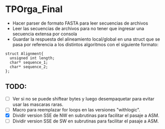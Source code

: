 # TPOrga_Final

* Hacer parser de formato FASTA para leer secuencias de archivos
* Leer las secuencias de archivos para no tener que ingresar una secuencia extensa por consola
* Guardar la respuesta del alineamiento local/global en una struct que se pasa por referencia a los distintos algoritmos con el siguiente formato: 
~~~~
struct Alignment{
  unsigned int length;
  char* sequence_1;
  char* sequence_2;
};
~~~~

## TODO:

- [ ] Ver si no se puede shiftear bytes y luego desempaquetar para evitar usar las mascaras raras.
- [ ] Macro para reemplazar for loops en las versiones "withlogic".
- [x] Dividir version SSE de NW en subrutinas para facilitar el pasaje a ASM.
- [ ] Dividir version SSE de SW en subrutinas para facilitar el pasaje a ASM.
